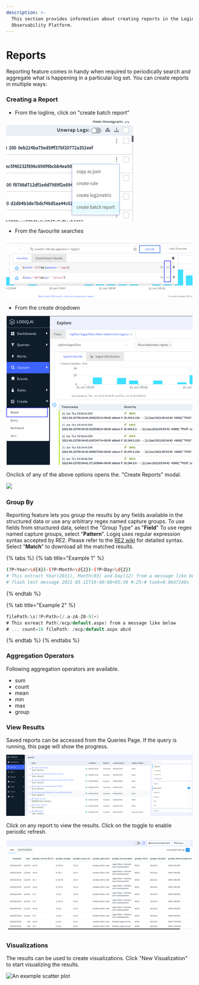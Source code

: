```yaml
---
description: >-
  This section provides information about creating reports in the Logiq
  Observability Platform.
---
```


# Reports

Reporting feature comes in handy when required to periodically search and aggregate what is happening in a particular log set. You can create reports in multiple ways:

### Creating a Report

* From the logline, click on "create batch report"

![](<../../.gitbook/assets/image (25).png>)

* From the favourite searches

![](<../../.gitbook/assets/report (2).png>)

* From the create dropdown

![](<../../.gitbook/assets/create (1).png>)

Onclick of any of the above options opens the. "Create Reports" modal.

![](../../.gitbook/assets/report\_1.png)

### Group By

Reporting feature lets you group the results by any fields available in the structured data or use any arbitrary regex named capture groups. To use fields from structured data, select the "Group Type" as "**Field**" To use regex named capture groups, select "**Pattern**". Logiq uses regular expression syntax accepted by RE2. Please refer to the [RE2 wiki](https://github.com/google/re2/wiki/Syntax) for detailed syntax. Select "**Match**" to download all the matched results.&#x20;

{% tabs %}
{% tab title="Example 1" %}
```bash
(?P<Year>\d{4})-(?P<Month>\d{2})-(?P<Day>\d{2}) 
# This extract Year(2011), Month(03) and Day(12) from a message like below
# flash test message 2021-03-12T19:40:08+05:30 #:25:# took=0.9647148s
```
{% endtab %}

{% tab title="Example 2" %}
```go
filePath:\s(?P<Path>[/.a-zA-Z0-9]+)
# This exreact Path(/ecp/default.aspx) from a message like below
# ... count=18 filePath: /ecp/default.aspx abcd
```
{% endtab %}
{% endtabs %}

### Aggregation Operators

Following aggregation operators are available.

* sum
* count
* mean
* min
* max
* group

### View Results

Saved reports can be accessed from the Queries Page. If the query is running, this page will show the progress.&#x20;

![](<../../.gitbook/assets/image (29).png>)

Click on any report to view the results. Click on the toggle to enable periodic refresh.

![Reports View](../../.gitbook/assets/report-detail.png)

### Visualizations

The results can be used to create visualizations. Click "New Visualization" to start visualizing the results.&#x20;

![An example scatter plot](../../.gitbook/assets/newplot\(3\).png)

